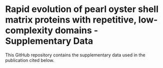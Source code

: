 # Rapid evolution of pearl oyster shell matrix proteins with repetitive, low-complexity domains - Supplementary Data

This GitHub repository contains the supplementary data used in the publication cited below.
